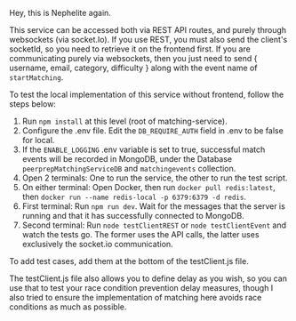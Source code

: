 Hey, this is Nephelite again. 

This service can be accessed both via REST API routes, and purely through websockets (via socket.Io). If you use REST, you must also send the client's socketId, so you need to retrieve it on the frontend first. If you are communicating purely via websockets, then you just need to send { username, email, category, difficulty } along with the event name of `startMatching`.

To test the local implementation of this service without frontend, follow the steps below:

1. Run `npm install` at this level (root of matching-service).
2. Configure the .env file. Edit the `DB_REQUIRE_AUTH` field in .env to be false for local.
3. If the `ENABLE_LOGGING` .env variable is set to true, successful match events will be recorded in MongoDB, under the Database `peerprepMatchingServiceDB` and `matchingevents` collection.
4. Open 2 terminals: One to run the service, the other to run the test script.
5. On either terminal: Open Docker, then run `docker pull redis:latest`, then `docker run --name redis-local -p 6379:6379 -d redis`.
6. First terminal: Run `npm run dev`. Wait for the messages that the server is running and that it has successfully connected to MongoDB.
7. Second terminal: Run `node testClientREST` or `node testClientEvent` and watch the tests go. The former uses the API calls, the latter uses exclusively the socket.io communication.

To add test cases, add them at the bottom of the testClient.js file.

The testClient.js file also allows you to define delay as you wish, so you can use that to test your race condition prevention delay measures, though I also tried to ensure the implementation of matching here avoids race conditions as much as possible.